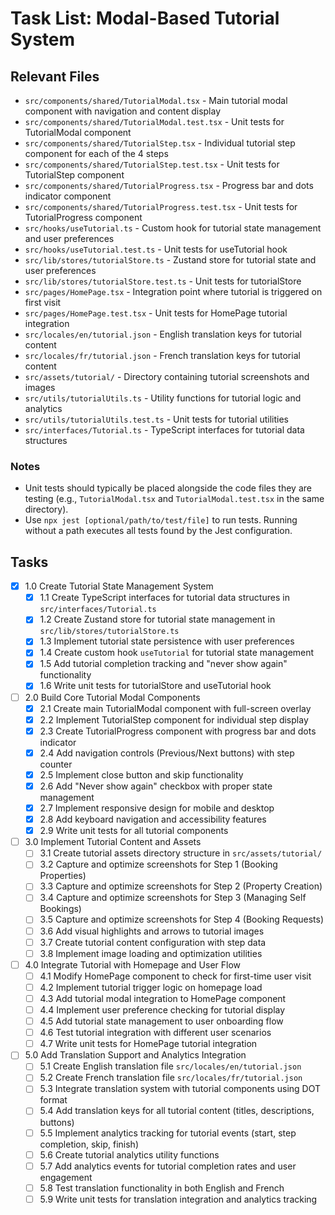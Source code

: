 # Task List: Modal-Based Tutorial System

## Relevant Files

- `src/components/shared/TutorialModal.tsx` - Main tutorial modal component with navigation and content display
- `src/components/shared/TutorialModal.test.tsx` - Unit tests for TutorialModal component
- `src/components/shared/TutorialStep.tsx` - Individual tutorial step component for each of the 4 steps
- `src/components/shared/TutorialStep.test.tsx` - Unit tests for TutorialStep component
- `src/components/shared/TutorialProgress.tsx` - Progress bar and dots indicator component
- `src/components/shared/TutorialProgress.test.tsx` - Unit tests for TutorialProgress component
- `src/hooks/useTutorial.ts` - Custom hook for tutorial state management and user preferences
- `src/hooks/useTutorial.test.ts` - Unit tests for useTutorial hook
- `src/lib/stores/tutorialStore.ts` - Zustand store for tutorial state and user preferences
- `src/lib/stores/tutorialStore.test.ts` - Unit tests for tutorialStore
- `src/pages/HomePage.tsx` - Integration point where tutorial is triggered on first visit
- `src/pages/HomePage.test.tsx` - Unit tests for HomePage tutorial integration
- `src/locales/en/tutorial.json` - English translation keys for tutorial content
- `src/locales/fr/tutorial.json` - French translation keys for tutorial content
- `src/assets/tutorial/` - Directory containing tutorial screenshots and images
- `src/utils/tutorialUtils.ts` - Utility functions for tutorial logic and analytics
- `src/utils/tutorialUtils.test.ts` - Unit tests for tutorial utilities
- `src/interfaces/Tutorial.ts` - TypeScript interfaces for tutorial data structures


### Notes

- Unit tests should typically be placed alongside the code files they are testing (e.g., `TutorialModal.tsx` and `TutorialModal.test.tsx` in the same directory).
- Use `npx jest [optional/path/to/test/file]` to run tests. Running without a path executes all tests found by the Jest configuration.

## Tasks

- [x] 1.0 Create Tutorial State Management System
  - [x] 1.1 Create TypeScript interfaces for tutorial data structures in `src/interfaces/Tutorial.ts`
  - [x] 1.2 Create Zustand store for tutorial state management in `src/lib/stores/tutorialStore.ts`
  - [x] 1.3 Implement tutorial state persistence with user preferences
  - [x] 1.4 Create custom hook `useTutorial` for tutorial state management
  - [x] 1.5 Add tutorial completion tracking and "never show again" functionality
  - [x] 1.6 Write unit tests for tutorialStore and useTutorial hook

- [ ] 2.0 Build Core Tutorial Modal Components
  - [x] 2.1 Create main TutorialModal component with full-screen overlay
  - [x] 2.2 Implement TutorialStep component for individual step display
  - [x] 2.3 Create TutorialProgress component with progress bar and dots indicator
  - [x] 2.4 Add navigation controls (Previous/Next buttons) with step counter
  - [x] 2.5 Implement close button and skip functionality
  - [x] 2.6 Add "Never show again" checkbox with proper state management
  - [x] 2.7 Implement responsive design for mobile and desktop
  - [x] 2.8 Add keyboard navigation and accessibility features
  - [x] 2.9 Write unit tests for all tutorial components

- [ ] 3.0 Implement Tutorial Content and Assets
  - [ ] 3.1 Create tutorial assets directory structure in `src/assets/tutorial/`
  - [ ] 3.2 Capture and optimize screenshots for Step 1 (Booking Properties)
  - [ ] 3.3 Capture and optimize screenshots for Step 2 (Property Creation)
  - [ ] 3.4 Capture and optimize screenshots for Step 3 (Managing Self Bookings)
  - [ ] 3.5 Capture and optimize screenshots for Step 4 (Booking Requests)
  - [ ] 3.6 Add visual highlights and arrows to tutorial images
  - [ ] 3.7 Create tutorial content configuration with step data
  - [ ] 3.8 Implement image loading and optimization utilities

- [ ] 4.0 Integrate Tutorial with Homepage and User Flow
  - [ ] 4.1 Modify HomePage component to check for first-time user visit
  - [ ] 4.2 Implement tutorial trigger logic on homepage load
  - [ ] 4.3 Add tutorial modal integration to HomePage component
  - [ ] 4.4 Implement user preference checking for tutorial display
  - [ ] 4.5 Add tutorial state management to user onboarding flow
  - [ ] 4.6 Test tutorial integration with different user scenarios
  - [ ] 4.7 Write unit tests for HomePage tutorial integration

- [ ] 5.0 Add Translation Support and Analytics Integration
  - [ ] 5.1 Create English translation file `src/locales/en/tutorial.json`
  - [ ] 5.2 Create French translation file `src/locales/fr/tutorial.json`
  - [ ] 5.3 Integrate translation system with tutorial components using DOT format
  - [ ] 5.4 Add translation keys for all tutorial content (titles, descriptions, buttons)
  - [ ] 5.5 Implement analytics tracking for tutorial events (start, step completion, skip, finish)
  - [ ] 5.6 Create tutorial analytics utility functions
  - [ ] 5.7 Add analytics events for tutorial completion rates and user engagement
  - [ ] 5.8 Test translation functionality in both English and French
  - [ ] 5.9 Write unit tests for translation integration and analytics tracking
